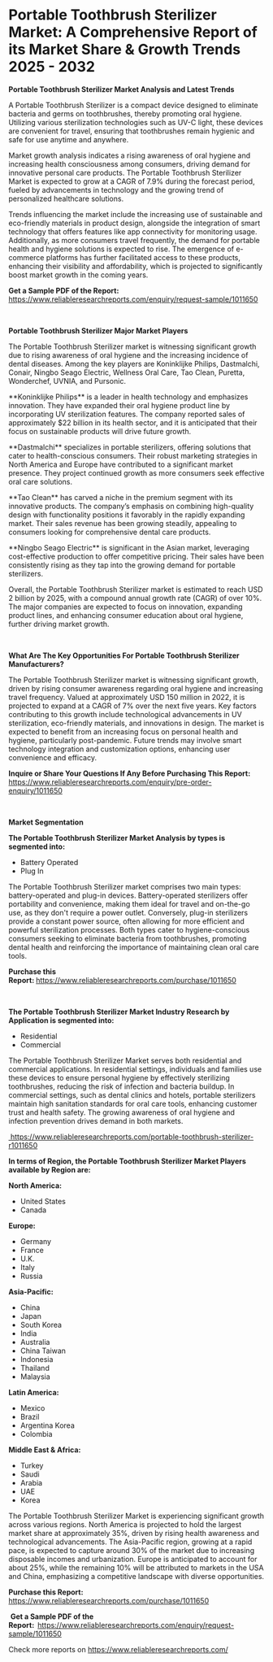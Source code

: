<p><h1>Portable Toothbrush Sterilizer Market: A Comprehensive Report of its Market Share & Growth Trends 2025 - 2032</h1></p><p><strong>Portable Toothbrush Sterilizer Market Analysis and Latest Trends</strong></p>
<p><p>A Portable Toothbrush Sterilizer is a compact device designed to eliminate bacteria and germs on toothbrushes, thereby promoting oral hygiene. Utilizing various sterilization technologies such as UV-C light, these devices are convenient for travel, ensuring that toothbrushes remain hygienic and safe for use anytime and anywhere. </p><p>Market growth analysis indicates a rising awareness of oral hygiene and increasing health consciousness among consumers, driving demand for innovative personal care products. The Portable Toothbrush Sterilizer Market is expected to grow at a CAGR of 7.9% during the forecast period, fueled by advancements in technology and the growing trend of personalized healthcare solutions. </p><p>Trends influencing the market include the increasing use of sustainable and eco-friendly materials in product design, alongside the integration of smart technology that offers features like app connectivity for monitoring usage. Additionally, as more consumers travel frequently, the demand for portable health and hygiene solutions is expected to rise. The emergence of e-commerce platforms has further facilitated access to these products, enhancing their visibility and affordability, which is projected to significantly boost market growth in the coming years.</p></p>
<p><strong>Get a Sample PDF of the Report:&nbsp;</strong> <a href="https://www.reliableresearchreports.com/enquiry/request-sample/1011650?utm_campaign=1674&utm_medium=2&utm_source=Github&utm_content=ia&utm_term=08022025&utm_id=portable-toothbrush-sterilizer">https://www.reliableresearchreports.com/enquiry/request-sample/1011650</a></p>
<p>&nbsp;</p>
<p><strong>Portable Toothbrush Sterilizer Major Market Players</strong></p>
<p><p>The Portable Toothbrush Sterilizer market is witnessing significant growth due to rising awareness of oral hygiene and the increasing incidence of dental diseases. Among the key players are Koninklijke Philips, Dastmalchi, Conair, Ningbo Seago Electric, Wellness Oral Care, Tao Clean, Puretta, Wonderchef, UVNIA, and Pursonic.</p><p>**Koninklijke Philips** is a leader in health technology and emphasizes innovation. They have expanded their oral hygiene product line by incorporating UV sterilization features. The company reported sales of approximately $22 billion in its health sector, and it is anticipated that their focus on sustainable products will drive future growth.</p><p>**Dastmalchi** specializes in portable sterilizers, offering solutions that cater to health-conscious consumers. Their robust marketing strategies in North America and Europe have contributed to a significant market presence. They project continued growth as more consumers seek effective oral care solutions.</p><p>**Tao Clean** has carved a niche in the premium segment with its innovative products. The company’s emphasis on combining high-quality design with functionality positions it favorably in the rapidly expanding market. Their sales revenue has been growing steadily, appealing to consumers looking for comprehensive dental care products.</p><p>**Ningbo Seago Electric** is significant in the Asian market, leveraging cost-effective production to offer competitive pricing. Their sales have been consistently rising as they tap into the growing demand for portable sterilizers.</p><p>Overall, the Portable Toothbrush Sterilizer market is estimated to reach USD 2 billion by 2025, with a compound annual growth rate (CAGR) of over 10%. The major companies are expected to focus on innovation, expanding product lines, and enhancing consumer education about oral hygiene, further driving market growth.</p></p>
<p>&nbsp;</p>
<p><strong>What Are The Key Opportunities For Portable Toothbrush Sterilizer Manufacturers?</strong></p>
<p><p>The Portable Toothbrush Sterilizer market is witnessing significant growth, driven by rising consumer awareness regarding oral hygiene and increasing travel frequency. Valued at approximately USD 150 million in 2022, it is projected to expand at a CAGR of 7% over the next five years. Key factors contributing to this growth include technological advancements in UV sterilization, eco-friendly materials, and innovations in design. The market is expected to benefit from an increasing focus on personal health and hygiene, particularly post-pandemic. Future trends may involve smart technology integration and customization options, enhancing user convenience and efficacy.</p></p>
<p><strong>Inquire or Share Your Questions If Any Before Purchasing This Report:</strong> <a href="https://www.reliableresearchreports.com/enquiry/pre-order-enquiry/1011650?utm_campaign=1674&utm_medium=2&utm_source=Github&utm_content=ia&utm_term=08022025&utm_id=portable-toothbrush-sterilizer">https://www.reliableresearchreports.com/enquiry/pre-order-enquiry/1011650</a></p>
<p>&nbsp;</p>
<p><strong>Market Segmentation</strong></p>
<p><strong>The Portable Toothbrush Sterilizer Market Analysis by types is segmented into:</strong></p>
<p><ul><li>Battery Operated</li><li>Plug In</li></ul></p>
<p><p>The Portable Toothbrush Sterilizer market comprises two main types: battery-operated and plug-in devices. Battery-operated sterilizers offer portability and convenience, making them ideal for travel and on-the-go use, as they don't require a power outlet. Conversely, plug-in sterilizers provide a constant power source, often allowing for more efficient and powerful sterilization processes. Both types cater to hygiene-conscious consumers seeking to eliminate bacteria from toothbrushes, promoting dental health and reinforcing the importance of maintaining clean oral care tools.</p></p>
<p><strong>Purchase this Report:&nbsp;</strong><a href="https://www.reliableresearchreports.com/purchase/1011650?utm_campaign=1674&utm_medium=2&utm_source=Github&utm_content=ia&utm_term=08022025&utm_id=portable-toothbrush-sterilizer">https://www.reliableresearchreports.com/purchase/1011650</a></p>
<p>&nbsp;</p>
<p><strong>The Portable Toothbrush Sterilizer Market Industry Research by Application is segmented into:</strong></p>
<p><ul><li>Residential</li><li>Commercial</li></ul></p>
<p><p>The Portable Toothbrush Sterilizer Market serves both residential and commercial applications. In residential settings, individuals and families use these devices to ensure personal hygiene by effectively sterilizing toothbrushes, reducing the risk of infection and bacteria buildup. In commercial settings, such as dental clinics and hotels, portable sterilizers maintain high sanitation standards for oral care tools, enhancing customer trust and health safety. The growing awareness of oral hygiene and infection prevention drives demand in both markets.</p></p>
<p><a href="https://www.reliableresearchreports.com/portable-toothbrush-sterilizer-r1011650?utm_campaign=1674&utm_medium=2&utm_source=Github&utm_content=ia&utm_term=08022025&utm_id=portable-toothbrush-sterilizer">&nbsp;https://www.reliableresearchreports.com/portable-toothbrush-sterilizer-r1011650</a></p>
<p><strong>In terms of Region, the Portable Toothbrush Sterilizer Market Players available by Region are:</strong></p>
<p>
    <p> <strong> North America: </strong>
        <ul>
            <li>United States</li>
            <li>Canada</li>
        </ul>
        </p> 
    <p> <strong> Europe: </strong>
        <ul>
            <li>Germany</li>
            <li>France</li>
            <li>U.K.</li>
            <li>Italy</li>
            <li>Russia</li>
        </ul>
        </p> 
    <p> <strong> Asia-Pacific: </strong>
        <ul>
            <li>China</li>
            <li>Japan</li>
            <li>South Korea</li>
            <li>India</li>
            <li>Australia</li>
            <li>China Taiwan</li>
            <li>Indonesia</li>
            <li>Thailand</li>
            <li>Malaysia</li>
        </ul>
        </p> 
    <p> <strong> Latin America: </strong>
        <ul>
            <li>Mexico</li>
            <li>Brazil</li>
            <li>Argentina Korea</li>
            <li>Colombia</li>
        </ul>
        </p> 
    <p> <strong> Middle East & Africa: </strong>
        <ul>
            <li>Turkey</li>
            <li>Saudi</li>
            <li>Arabia</li>
            <li>UAE</li>
            <li>Korea</li>
        </ul>
    </p>
    </p>
<p><p>The Portable Toothbrush Sterilizer Market is experiencing significant growth across various regions. North America is projected to hold the largest market share at approximately 35%, driven by rising health awareness and technological advancements. The Asia-Pacific region, growing at a rapid pace, is expected to capture around 30% of the market due to increasing disposable incomes and urbanization. Europe is anticipated to account for about 25%, while the remaining 10% will be attributed to markets in the USA and China, emphasizing a competitive landscape with diverse opportunities.</p></p>
<p><strong>Purchase this Report: </strong><a href="https://www.reliableresearchreports.com/purchase/1011650?utm_campaign=1674&utm_medium=2&utm_source=Github&utm_content=ia&utm_term=08022025&utm_id=portable-toothbrush-sterilizer">https://www.reliableresearchreports.com/purchase/1011650</a></p>
<p>&nbsp;<strong>Get a Sample PDF of the Report:&nbsp;&nbsp;</strong><a href="https://www.reliableresearchreports.com/enquiry/request-sample/1011650?utm_campaign=1674&utm_medium=2&utm_source=Github&utm_content=ia&utm_term=08022025&utm_id=portable-toothbrush-sterilizer">https://www.reliableresearchreports.com/enquiry/request-sample/1011650</a></p>
<p><strong></strong></p>
<p>Check more reports on <a href="https://www.reliableresearchreports.com/?utm_campaign=1674&utm_medium=2&utm_source=Github&utm_content=ia&utm_term=08022025&utm_id=portable-toothbrush-sterilizer">https://www.reliableresearchreports.com/</a></p>